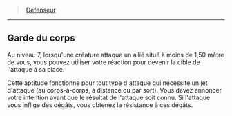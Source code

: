 ﻿---
!Generic
Id: fighter_defender_hd.md#garde-du-corps
ParentLink: fighter_defender_hd.md#défenseur
Name: Garde du corps
ParentName: Défenseur
NameLevel: 2
Attributes: {}
---
> [Défenseur](hd_fighter_defender.md)

---

## Garde du corps

Au niveau 7, lorsqu'une créature attaque un allié situé à moins de 1,50 mètre de vous, vous pouvez utiliser votre réaction pour devenir la cible de l'attaque à sa place.

Cette aptitude fonctionne pour tout type d'attaque qui nécessite un jet d'attaque (au corps-à-corps, à distance ou par sort). Vous devez annoncer votre intention avant que le résultat de l'attaque soit connu. Si l'attaque vous inflige des dégâts, vous obtenez la résistance à ces dégâts.

